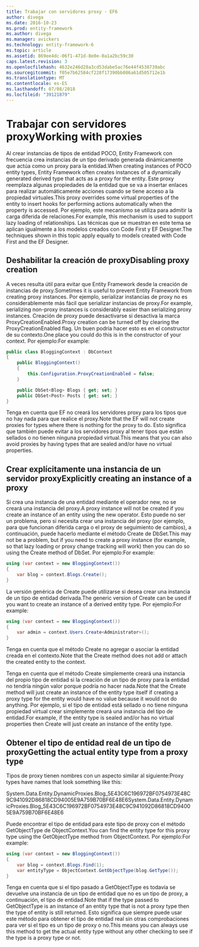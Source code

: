 ```yaml
---
title: Trabajar con servidores proxy - EF6
author: divega
ms.date: 2016-10-23
ms.prod: entity-framework
ms.author: divega
ms.manager: avickers
ms.technology: entity-framework-6
ms.topic: article
ms.assetid: 869ee4dc-06f1-471d-8e0e-0a1a2bc59c30
caps.latest.revision: 3
ms.openlocfilehash: 4632e246d28a3cd53dabe5ac76e44f4538739abc
ms.sourcegitcommit: f05e7b62584cf228f17390bb086a61d505712e1b
ms.translationtype: MT
ms.contentlocale: es-ES
ms.lasthandoff: 07/08/2018
ms.locfileid: "39121879"
---
```

# <a name="working-with-proxies"></a><span data-ttu-id="a04e0-102">Trabajar con servidores proxy</span><span class="sxs-lookup"><span data-stu-id="a04e0-102">Working with proxies</span></span>
<span data-ttu-id="a04e0-103">Al crear instancias de tipos de entidad POCO, Entity Framework con frecuencia crea instancias de un tipo derivado generada dinámicamente que actúa como un proxy para la entidad.</span><span class="sxs-lookup"><span data-stu-id="a04e0-103">When creating instances of POCO entity types, Entity Framework often creates instances of a dynamically generated derived type that acts as a proxy for the entity.</span></span> <span data-ttu-id="a04e0-104">Este proxy reemplaza algunas propiedades de la entidad que se va a insertar enlaces para realizar automáticamente acciones cuando se tiene acceso a la propiedad virtuales.</span><span class="sxs-lookup"><span data-stu-id="a04e0-104">This proxy overrides some virtual properties of the entity to insert hooks for performing actions automatically when the property is accessed.</span></span> <span data-ttu-id="a04e0-105">Por ejemplo, este mecanismo se utiliza para admitir la carga diferida de relaciones.</span><span class="sxs-lookup"><span data-stu-id="a04e0-105">For example, this mechanism is used to support lazy loading of relationships.</span></span> <span data-ttu-id="a04e0-106">Las técnicas que se muestran en este tema se aplican igualmente a los modelos creados con Code First y EF Designer.</span><span class="sxs-lookup"><span data-stu-id="a04e0-106">The techniques shown in this topic apply equally to models created with Code First and the EF Designer.</span></span>  

## <a name="disabling-proxy-creation"></a><span data-ttu-id="a04e0-107">Deshabilitar la creación de proxy</span><span class="sxs-lookup"><span data-stu-id="a04e0-107">Disabling proxy creation</span></span>  

<span data-ttu-id="a04e0-108">A veces resulta útil para evitar que Entity Framework desde la creación de instancias de proxy.</span><span class="sxs-lookup"><span data-stu-id="a04e0-108">Sometimes it is useful to prevent Entity Framework from creating proxy instances.</span></span> <span data-ttu-id="a04e0-109">Por ejemplo, serializar instancias de proxy no es considerablemente más fácil que serializar instancias de proxy.</span><span class="sxs-lookup"><span data-stu-id="a04e0-109">For example, serializing non-proxy instances is considerably easier than serializing proxy instances.</span></span> <span data-ttu-id="a04e0-110">Creación de proxy puede desactivarse si desactiva la marca ProxyCreationEnabled.</span><span class="sxs-lookup"><span data-stu-id="a04e0-110">Proxy creation can be turned off by clearing the ProxyCreationEnabled flag.</span></span> <span data-ttu-id="a04e0-111">Un buen podría hacer esto es en el constructor de su contexto.</span><span class="sxs-lookup"><span data-stu-id="a04e0-111">One place you could do this is in the constructor of your context.</span></span> <span data-ttu-id="a04e0-112">Por ejemplo:</span><span class="sxs-lookup"><span data-stu-id="a04e0-112">For example:</span></span>  

``` csharp
public class BloggingContext : DbContext
{
    public BloggingContext()
    {
        this.Configuration.ProxyCreationEnabled = false;
    }  

    public DbSet<Blog> Blogs { get; set; }
    public DbSet<Post> Posts { get; set; }
}
```  

<span data-ttu-id="a04e0-113">Tenga en cuenta que EF no creará los servidores proxy para los tipos que no hay nada para que realice el proxy.</span><span class="sxs-lookup"><span data-stu-id="a04e0-113">Note that the EF will not create proxies for types where there is nothing for the proxy to do.</span></span> <span data-ttu-id="a04e0-114">Esto significa que también puede evitar a los servidores proxy al tener tipos que están sellados o no tienen ninguna propiedad virtual.</span><span class="sxs-lookup"><span data-stu-id="a04e0-114">This means that you can also avoid proxies by having types that are sealed and/or have no virtual properties.</span></span>  

## <a name="explicitly-creating-an-instance-of-a-proxy"></a><span data-ttu-id="a04e0-115">Crear explícitamente una instancia de un servidor proxy</span><span class="sxs-lookup"><span data-stu-id="a04e0-115">Explicitly creating an instance of a proxy</span></span>  

<span data-ttu-id="a04e0-116">Si crea una instancia de una entidad mediante el operador new, no se creará una instancia del proxy.</span><span class="sxs-lookup"><span data-stu-id="a04e0-116">A proxy instance will not be created if you create an instance of an entity using the new operator.</span></span> <span data-ttu-id="a04e0-117">Esto puede no ser un problema, pero si necesita crear una instancia del proxy (por ejemplo, para que funcionan diferida carga o el proxy de seguimiento de cambios), a continuación, puede hacerlo mediante el método Create de DbSet.</span><span class="sxs-lookup"><span data-stu-id="a04e0-117">This may not be a problem, but if you need to create a proxy instance (for example, so that lazy loading or proxy change tracking will work) then you can do so using the Create method of DbSet.</span></span> <span data-ttu-id="a04e0-118">Por ejemplo:</span><span class="sxs-lookup"><span data-stu-id="a04e0-118">For example:</span></span>  

``` csharp
using (var context = new BloggingContext())
{
    var blog = context.Blogs.Create();
}
```  

<span data-ttu-id="a04e0-119">La versión genérica de Create puede utilizarse si desea crear una instancia de un tipo de entidad derivada.</span><span class="sxs-lookup"><span data-stu-id="a04e0-119">The generic version of Create can be used if you want to create an instance of a derived entity type.</span></span> <span data-ttu-id="a04e0-120">Por ejemplo:</span><span class="sxs-lookup"><span data-stu-id="a04e0-120">For example:</span></span>  

``` csharp
using (var context = new BloggingContext())
{
    var admin = context.Users.Create<Administrator>();
}
```  

<span data-ttu-id="a04e0-121">Tenga en cuenta que el método Create no agregar o asociar la entidad creada en el contexto.</span><span class="sxs-lookup"><span data-stu-id="a04e0-121">Note that the Create method does not add or attach the created entity to the context.</span></span>  

<span data-ttu-id="a04e0-122">Tenga en cuenta que el método Create simplemente creará una instancia del propio tipo de entidad si la creación de un tipo de proxy para la entidad no tendría ningún valor porque podría no hacer nada.</span><span class="sxs-lookup"><span data-stu-id="a04e0-122">Note that the Create method will just create an instance of the entity type itself if creating a proxy type for the entity would have no value because it would not do anything.</span></span> <span data-ttu-id="a04e0-123">Por ejemplo, si el tipo de entidad está sellado o no tiene ninguna propiedad virtual crear simplemente creará una instancia del tipo de entidad.</span><span class="sxs-lookup"><span data-stu-id="a04e0-123">For example, if the entity type is sealed and/or has no virtual properties then Create will just create an instance of the entity type.</span></span>  

## <a name="getting-the-actual-entity-type-from-a-proxy-type"></a><span data-ttu-id="a04e0-124">Obtener el tipo de entidad real de un tipo de proxy</span><span class="sxs-lookup"><span data-stu-id="a04e0-124">Getting the actual entity type from a proxy type</span></span>  

<span data-ttu-id="a04e0-125">Tipos de proxy tienen nombres con un aspecto similar al siguiente:</span><span class="sxs-lookup"><span data-stu-id="a04e0-125">Proxy types have names that look something like this:</span></span>  

<span data-ttu-id="a04e0-126">System.Data.Entity.DynamicProxies.Blog_5E43C6C196972BF0754973E48C9C941092D86818CD94005E9A759B70BF6E48E6</span><span class="sxs-lookup"><span data-stu-id="a04e0-126">System.Data.Entity.DynamicProxies.Blog_5E43C6C196972BF0754973E48C9C941092D86818CD94005E9A759B70BF6E48E6</span></span>  

<span data-ttu-id="a04e0-127">Puede encontrar el tipo de entidad para este tipo de proxy con el método GetObjectType de ObjectContext.</span><span class="sxs-lookup"><span data-stu-id="a04e0-127">You can find the entity type for this proxy type using the GetObjectType method from ObjectContext.</span></span> <span data-ttu-id="a04e0-128">Por ejemplo:</span><span class="sxs-lookup"><span data-stu-id="a04e0-128">For example:</span></span>  

``` csharp
using (var context = new BloggingContext())
{
    var blog = context.Blogs.Find(1);
    var entityType = ObjectContext.GetObjectType(blog.GetType());
}
```  

<span data-ttu-id="a04e0-129">Tenga en cuenta que si el tipo pasado a GetObjectType es todavía se devuelve una instancia de un tipo de entidad que no es un tipo de proxy, a continuación, el tipo de entidad.</span><span class="sxs-lookup"><span data-stu-id="a04e0-129">Note that if the type passed to GetObjectType is an instance of an entity type that is not a proxy type then the type of entity is still returned.</span></span> <span data-ttu-id="a04e0-130">Esto significa que siempre puede usar este método para obtener el tipo de entidad real sin otras comprobaciones para ver si el tipo es un tipo de proxy o no.</span><span class="sxs-lookup"><span data-stu-id="a04e0-130">This means you can always use this method to get the actual entity type without any other checking to see if the type is a proxy type or not.</span></span>  
